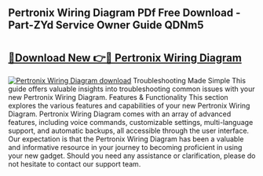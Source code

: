## Pertronix Wiring Diagram PDf Free Download - Part-ZYd Service Owner Guide QDNm5

# <h2><a href="http://dfphhv8.blite.top/?on=Pertronix+Wiring+Diagram">🔗Download New 👉🔴 Pertronix Wiring Diagram</a></h2>

[![Pertronix Wiring Diagram download](https://i.imgur.com/lujVjoI.png)](http://dfphhv8.blite.top/?on=Pertronix+Wiring+Diagram)
Troubleshooting Made Simple This guide offers valuable insights into troubleshooting common issues with your new Pertronix Wiring Diagram. Features & Functionality This section explores the various features and capabilities of your new Pertronix Wiring Diagram. Pertronix Wiring Diagram comes with an array of advanced features, including voice commands, customizable settings, multi-language support, and automatic backups, all accessible through the user interface. Our expectation is that the Pertronix Wiring Diagram has been a valuable and informative resource in your journey to becoming proficient in using your new gadget. Should you need any assistance or clarification, please do not hesitate to contact our support team.
